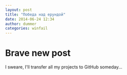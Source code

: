 ```yaml
---
layout: post
title: "Победа над ерундой"
date: 2014-06-24 12:34
author: dummer
categories: winfail
---
```


Brave new post
==============

I sweare, I'll transfer all my projects to GitHub someday...
